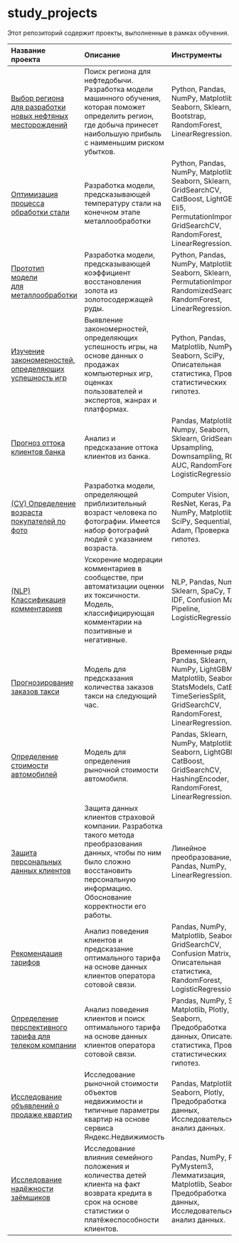 # study_projects

Этот репозиторий содержит проекты, выполненные в рамках обучения.
 
|**Название <br /> проекта**|**Описание**|**Инструменты**|
|:--------------|:---------------|:---------------|
| [Выбор региона <br /> для разработки <br /> новых нефтяных месторождений](https://github.com/elena-soln/study_projects/tree/main/08_Oil_Well_Best_Location)| Поиск региона для нефтедобычи. Разработка модели машинного обучения, которая поможет определить регион, где добыча принесет наибольшую прибыль с наименьшим риском убытков.| Python, Pandas, NumPy, Matplotlib, Seaborn, Sklearn, Bootstrap, RandomForest, LinearRegression.|
|[Оптимизация процесса обработки стали](https://github.com/elena-soln/study_projects/tree/main/15_Steel_Processing_Temperature)|Разработка модели, предсказывающей температуру стали на конечном этапе металлообработки|Python, Pandas, NumPy, Matplotlib, Seaborn, Sklearn, Phik, GridSearchCV, CatBoost, LightGBM, Eli5, PermutationImportance, GridSearchCV, RandomForest, LinearRegression.|
| [Прототип <br /> модели <br /> для металлообработки <br /> ](https://github.com/elena-soln/study_projects/tree/main/09_Gold_Processing) | Разработка модели, предсказывающей коэффициент восстановления золота из золотосодержащей руды. | Python, Pandas, NumPy, Matplotlib, Seaborn, Sklearn, Eli5, PermutationImportance, RandomizedSearchCV, RandomForest, LinearRegression.|
| [Изучение <br /> закономерностей, <br /> определяющих <br /> успешность игр](https://github.com/elena-soln/study_projects/tree/main/05_Video_Games) | Выявление закономерностей, определяющих успешность игры, на основе данных о продажах компьютерных игр, оценках пользователей и экспертов, жанрах и платформах. | Python, Pandas, Matplotlib, NumPy, Seaborn, SciPy, Описательная статистика, Проверка статистических гипотез.|
| [Прогноз оттока <br /> клиентов банка](https://github.com/elena-soln/study_projects/tree/main/07_Bank_Clients_Churn)| Анализ и предсказание оттока клиентов из банка. |Pandas, Matplotlib, Numpy, Seaborn, Sklearn, GridSearchCV, Upsampling, Downsampling, ROC-AUC, RandomForest, LogisticRegression.|
|[(CV) Определение возраста покупателей по фото](https://github.com/elena-soln/study_projects/tree/main/14_CV_Age_Prediction)| Разработка модели, определяющей приблизительный возраст человека по фотографии. Имеется набор фотографий людей с указанием возраста.	| Computer Vision, ResNet, Keras, Pandas, NumPy, Matplotlib, SciPy, Sequential, Adam, Проверка гипотез.|
|[(NLP) Классификация комментариев](https://github.com/elena-soln/study_projects/tree/main/13_NLP_Tweets_Classification)|Ускорение модерации комментариев в сообществе, при автоматизации оценки их токсичности. Модель, классифицирующая комментарии на позитивные и негативные.	| NLP, Pandas, NumPy, Sklearn, SpaCy, TF-IDF, Confusion Matrix, Pipeline, LogisticRegression.|
|[Прогнозирование заказов такси](https://github.com/elena-soln/study_projects/tree/main/12_Taxi_Orders_Prediction)|Модель для предсказания количества заказов такси на следующий час.|Временные ряды, Pandas, Sklearn, NumPy, LightGBM, Matplotlib, Seaborn, StatsModels, CatBoost, TimeSeriesSplit, GridSearchCV, RandomForest, LinearRegression.|
|[Определение стоимости автомобилей](https://github.com/elena-soln/study_projects/tree/main/11_Car_Price_Prediction)|Модель для определения рыночной стоимости автомобиля.|Pandas, Sklearn, NumPy,  Matplotlib, Seaborn, LightGBM, CatBoost, GridSearchCV, HashingEncoder, RandomForest, LinearRegression.|
|[Защита персональных данных клиентов](https://github.com/elena-soln/study_projects/tree/main/10_Data_Privacy)|Защита данных клиентов страховой компании. Разработка такого метода преобразования данных, чтобы по ним было сложно восстановить персональную информацию. Обоснование корректности его работы.|Линейное преобразование, Pandas, NumPy, LinearRegression.|
|[Рекомендация тарифов](https://github.com/elena-soln/study_projects/tree/main/06_Mobile_Plans_Recommendation)|Анализ поведения клиентов и предсказание оптимального тарифа на основе данных клиентов оператора сотовой связи. |Pandas, NumPy, Matplotlib, Seaborn, GridSearchCV, Confusion Matrix, Описательная статистика, RandomForest, LogisticRegression.|
|[Определение перспективного тарифа для телеком компании](https://github.com/elena-soln/study_projects/tree/main/04_Mobile_Plans)|Анализ поведения клиентов и поиск оптимального тарифа на основе данных клиентов оператора сотовой связи.|Pandas, NumPy, SciPy, Matplotlib, Plotly, Seaborn, Предобработка данных, Описательная статистика, Проверка статистических гипотез.| 
|[Исследование объявлений о продаже квартир](https://github.com/elena-soln/study_projects/tree/main/03_Housing_Prices)|Исследование рыночной стоимости объектов недвижимости и типичные параметры квартир на основе сервиса Яндекс.Недвижимость |Pandas, Matplotlib, Seaborn, Plotly, Предобработка данных, Исследовательский анализ данных.|
|[Исследование надёжности заёмщиков](https://github.com/elena-soln/study_projects/tree/main/02_Credit_Score)|Исследование влияния семейного положения и количества детей клиента на факт возврата кредита в срок на основе статистики о платёжеспособности клиентов.|Pandas, NumPy, Plotly, PyMystem3, Лемматизация, Matplotlib, Seaborn, Предобработка данных, Исследовательский анализ данных.|
